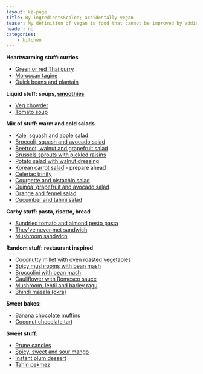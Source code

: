 ```yaml
---
layout: kz-page
title: By ingredients&colon; accidentally vegan
teaser: My definition of vegan is food that cannot be improved by adding non-vegan ingredients.
header: no
categories:
    - kitchen
---
```


**Heartwarming stuff: curries**
* [Green or red Thai curry](/kitchen/thai-curry/)
* [Moroccan tagine](/kitchen/moroccan-tagine/)
* [Quick beans and plantain](/kitchen/beans-and-plantain/)

**Liquid stuff: soups, [smoothies](/kitchen/liquid/#smoothies)**
* [Veg chowder](/kitchen/veg-chowder/)
* [Tomato soup](/kitchen/tomato-soup/)

**Mix of stuff: warm and cold salads**
* [Kale, squash and apple salad](/kitchen/kale-squash-apple-salad/)
* [Broccoli, squash and avocado salad](/kitchen/broccoli-squash-avo-salad/)
* [Beetroot, walnut and grapefruit salad](/kitchen/beetroot-walnut-salad/)
* [Brussels sprouts with pickled raisins](/kitchen/brussels-with-raisins/)
* [Potato salad with walnut dressing](/kitchen/potato-walnut-salad/)
* [Korean carrot salad](/kitchen/korean-carrot-salad/) - prepare ahead
* [Celeriac trinity](/kitchen/celeriac-trinity/)
* [Courgette and pistachio salad](/kitchen/courgette-pistachio-salad/)
* [Quinoa, grapefruit and avocado salad](/kitchen/quinoa-grapefruit-avo-salad/)
* [Orange and fennel salad](/kitchen/orange-fennel-salad/)
* [Cucumber and tahini salad](/kitchen/cucumber-tahini-salad/)

**Carby stuff: pasta, risotto, bread**
* [Sundried tomato and almond pesto pasta](/kitchen/tomato-almond-pesto-pasta/)
* [They've never met sandwich](/kitchen/never-met-sandwich/)
* [Mushroom sandwich](/kitchen/mushroom-sandwich/)

**Random stuff: restaurant inspired**
* [Coconutty millet with oven roasted vegetables](/kitchen/coconut-millet-veg/)
* [Spicy mushrooms with bean mash](/kitchen/mushrooms-bean-mash/)
* [Broccolini with bean mash](/kitchen/broccolini-bean-mash/)
* [Cauliflower with Romesco sauce](/kitchen/cauliflower-romesco-sauce/)
* [Mushroom, lentil and barley ragu](/kitchen/mushroom-lentil-barley-ragu/)
* [Bhindi masala (okra)](/kitchen/bhindi-masala/)

**Sweet bakes:**
* [Banana chocolate muffins](/kitchen/banana-chocolate-muffins/)
* [Coconut chocolate tart](/kitchen/coconut-chocolate-tart/)

**Sweet stuff:**
* [Prune candies](/kitchen/prune-candies/)
* [Spicy, sweet and sour mango](/kitchen/spicy-mango/)
* [Instant plum dessert](/kitchen/instant-plum-dessert/)
* [Tahin pekmez](/kitchen/tahin-pekmez/)

